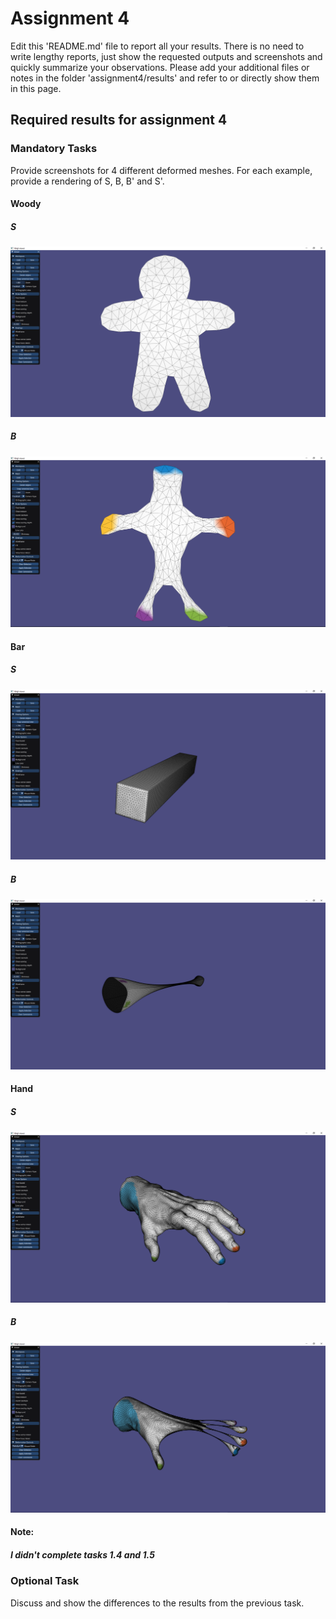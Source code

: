 # Assignment 4

Edit this 'README.md' file to report all your results. There is no need to write lengthy reports, just show the requested outputs and screenshots and quickly summarize your observations. Please add your additional files or notes in the folder 'assignment4/results' and refer to or directly show them in this page.

## Required results for assignment 4

### Mandatory Tasks

Provide screenshots for 4 different deformed meshes. For each example, provide a rendering of S, B, B' and S'.

#### Woody<br/>
##### S<br/>
![alt text](Results/Woody_S.PNG "Title")
##### B<br/>
![alt text](Results/Woody_B.PNG "Title")

#### Bar<br/>
##### S<br/>
![alt text](Results/Bar_S.PNG "Title")
##### B<br/>
![alt text](Results/Bar_B.PNG "Title")

#### Hand<br/>
##### S<br/>
![alt text](Results/Hand_S.PNG "Title")
##### B<br/>
![alt text](Results/Hand_B.PNG "Title")

#### Note:<br/>
##### I didn't complete tasks 1.4 and 1.5<br/>

### Optional Task

Discuss and show the differences to the results from the previous task. 
